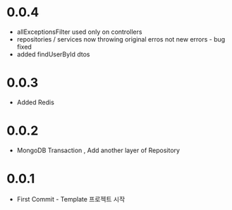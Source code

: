 # 0.0.4
- allExceptionsFilter used only on controllers
- repositories / services now throwing original erros not new errors - bug fixed
- added findUserById dtos

# 0.0.3
- Added Redis

# 0.0.2
- MongoDB Transaction , Add another layer of Repository

# 0.0.1
- First Commit - Template 프로젝트 시작
